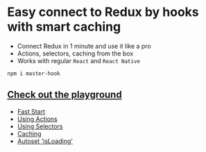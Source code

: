 # Easy connect to Redux by hooks with smart caching
* Connect Redux in 1 minute and use it like a pro
* Actions, selectors, caching from the box
* Works with regular `React` and `React Native`

```
npm i master-hook
```

[Check out the playground](https://github.com/opium-pro/master-hook-playground)
-----
* [Fast Start](https://github.com/opium-pro/master-hook/blob/master/docs/FAST_START.md)
* [Using Actions](https://github.com/opium-pro/master-hook/blob/master/docs/ACTIONS.md)
* [Using Selectors](https://github.com/opium-pro/master-hook/blob/master/docs/SELECTORS.md)
* [Caching](https://github.com/opium-pro/master-hook/blob/master/docs/CACHING.md)
* [Autoset 'isLoading'](https://github.com/opium-pro/master-hook/blob/master/docs/IS_LOADING.md)